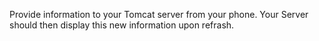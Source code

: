 Provide information to your Tomcat server from your phone. 
Your Server should then display this new information upon refrash.
